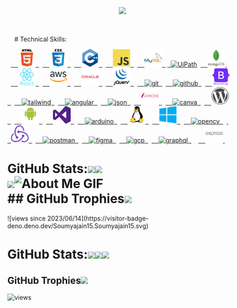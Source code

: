 <!--**Soumyajain-15/Soumyajain-15** is a _special_ repository because its `README.md` (this file) appears on your GitHub profile.
Here are some ideas to get you started:
- I’m currently working on ...- I’m currently learning ...- I’m looking to collaborate on ...- I’m looking for help with ...- Ask me about ...- How to reach me: ...- Pronouns: ...- Fun fact: ...--><p align="center"><!--   <a href="https://github.com/DenverCoder1/readme-typing-svg"> -->    <img src="https://readme-typing-svg.herokuapp.com?color=E22FE4&width=380&height=28&lines=Hi +I'm+Soumya+jain..;Ex+Intern+at+Infosys;Open-Source+Enthusiast..;Learning+In+Public..;Empowering+Others;Nice+To+Meet+You+....&center=true"></a></p>    
    # Technical Skills: <p align="left">  <a href="https://www.w3schools.com/html/" target="_blank" rel="noreferrer">    <img src="https://raw.githubusercontent.com/devicons/devicon/master/icons/html5/html5-original-wordmark.svg" alt="html5" width="40" height="40"/>  </a>  <a href="https://www.w3schools.com/css/" target="_blank" rel="noreferrer">    <img src="https://raw.githubusercontent.com/devicons/devicon/master/icons/css3/css3-original-wordmark.svg" alt="css3" width="40" height="40"/>  </a>  <a href="https://www.w3schools.com/cpp/" target="_blank" rel="noreferrer">    <img src="https://raw.githubusercontent.com/devicons/devicon/master/icons/cplusplus/cplusplus-original.svg" alt="cplusplus" width="40" height="40"/>  </a>  <a href="https://developer.mozilla.org/en-US/docs/Web/JavaScript" target="_blank" rel="noreferrer">    <img src="https://raw.githubusercontent.com/devicons/devicon/master/icons/javascript/javascript-original.svg" alt="javascript" width="40" height="40"/>  </a>  <a href="https://www.mysql.com/" target="_blank" rel="noreferrer">    <img src="https://raw.githubusercontent.com/devicons/devicon/master/icons/mysql/mysql-original-wordmark.svg" alt="mysql" width="40" height="40"/>  </a> <a href="https://www.uipath.com/" target="_blank" rel="noreferrer">  <img src="https://www.cdnlogo.com/logos/u/15/uipath.svg" alt="UiPath" width="40" height="40"/></a>  <a href="https://www.mongodb.com/" target="_blank" rel="noreferrer">    <img src="https://raw.githubusercontent.com/devicons/devicon/master/icons/mongodb/mongodb-original-wordmark.svg" alt="mongodb" width="40" height="40"/>  </a>  <a href="https://reactjs.org/" target="_blank" rel="noreferrer">    <img src="https://raw.githubusercontent.com/devicons/devicon/master/icons/react/react-original-wordmark.svg" alt="react" width="40" height="40"/>  </a>  <a href="https://aws.amazon.com" target="_blank" rel="noreferrer">    <img src="https://raw.githubusercontent.com/devicons/devicon/master/icons/amazonwebservices/amazonwebservices-original-wordmark.svg" alt="aws" width="40" height="40"/>  </a>  <a href="https://www.oracle.com" target="_blank" rel="noreferrer">    <img src="https://raw.githubusercontent.com/devicons/devicon/master/icons/oracle/oracle-original.svg" alt="oracle" width="40" height="40"/>  </a>  <a href="https://jquery.com/" target="_blank" rel="noreferrer">    <img src="https://raw.githubusercontent.com/devicons/devicon/master/icons/jquery/jquery-original-wordmark.svg" alt="jquery" width="40" height="40"/>  </a>  <a href="https://git-scm.com/" target="_blank" rel="noreferrer">    <img src="https://www.vectorlogo.zone/logos/git-scm/git-scm-icon.svg" alt="git" width="40" height="40"/>  </a>  <a href="https://www.github.com" target="_blank" rel="noreferrer">    <img src="https://www.vectorlogo.zone/logos/github/github-icon.svg" alt="github" width="40" height="40"/>  </a>  <a href="https://getbootstrap.com" target="_blank" rel="noreferrer">    <img src="https://raw.githubusercontent.com/devicons/devicon/master/icons/bootstrap/bootstrap-plain-wordmark.svg" alt="bootstrap" width="40" height="40"/>  </a>  <a href="https://tailwindcss.com/" target="_blank" rel="noreferrer">    <img src="https://www.vectorlogo.zone/logos/tailwindcss/tailwindcss-icon.svg" alt="tailwind" width="40" height="40"/>  </a>  <a href="https://angular.io/" target="_blank" rel="noreferrer">    <img src="https://angular.io/assets/images/logos/angular/angular.svg" alt="angular" width="40" height="40"/>  </a>  <a href="https://www.json.org/" target="_blank" rel="noreferrer">    <img src="https://www.vectorlogo.zone/logos/json/json-icon.svg" alt="json" width="40" height="40"/>  </a>  <a href="https://httpd.apache.org/" target="_blank" rel="noreferrer">    <img src="https://raw.githubusercontent.com/devicons/devicon/master/icons/apache/apache-original-wordmark.svg" alt="apache" width="40" height="40"/>  </a>  <a href="https://www.canva.com/" target="_blank" rel="noreferrer">    <img src="https://www.vectorlogo.zone/logos/canva/canva-icon.svg" alt="canva" width="40" height="40"/>  </a>  <a href="https://wordpress.com/" target="_blank" rel="noreferrer">    <img src="https://raw.githubusercontent.com/devicons/devicon/master/icons/wordpress/wordpress-plain.svg" alt="wordpress" width="40" height="40"/>  </a>  <a href="https://developer.android.com" target="_blank" rel="noreferrer">    <img src="https://raw.githubusercontent.com/devicons/devicon/master/icons/android/android-original-wordmark.svg" alt="developerandroid" width="40" height="40"/>  </a>  <a href="https://code.visualstudio.com/" target="_blank" rel="noreferrer">    <img src="https://raw.githubusercontent.com/devicons/devicon/master/icons/visualstudio/visualstudio-plain.svg" alt="vscode" width="40" height="40"/>  </a>  <a href="https://www.arduino.cc/" target="_blank" rel="noreferrer">    <img src="https://cdn.worldvectorlogo.com/logos/arduino-1.svg" alt="arduino" width="40" height="40"/>  </a>  <a href="https://www.linux.org/" target="_blank" rel="noreferrer">    <img src="https://raw.githubusercontent.com/devicons/devicon/master/icons/linux/linux-original.svg" alt="linux" width="40" height="40"/>  </a>  <a href="https://www.microsoft.com/en-us/windows" target="_blank" rel="noreferrer">    <img src="https://raw.githubusercontent.com/devicons/devicon/master/icons/windows8/windows8-original.svg" alt="windows" width="40" height="40"/>  </a>  <a href="https://opencv.org/" target="_blank" rel="noreferrer">    <img src="https://www.vectorlogo.zone/logos/opencv/opencv-icon.svg" alt="opencv" width="40" height="40"/>  </a>  <a href="https://redux.js.org" target="_blank" rel="noreferrer">    <img src="https://raw.githubusercontent.com/devicons/devicon/master/icons/redux/redux-original.svg" alt="redux" width="40" height="40"/>  </a>  <a href="https://www.getpostman.com/" target="_blank" rel="noreferrer">    <img src="https://www.vectorlogo.zone/logos/getpostman/getpostman-icon.svg" alt="postman" width="40" height="40"/>  </a>  <a href="https://www.figma.com/" target="_blank" rel="noreferrer">    <img src="https://www.vectorlogo.zone/logos/figma/figma-icon.svg" alt="figma" width="40" height="40"/>  </a>  <a href="https://cloud.google.com" target="_blank" rel="noreferrer">    <img src="https://www.vectorlogo.zone/logos/google_cloud/google_cloud-icon.svg" alt="gcp" width="40" height="40"/>  </a>  <a href="https://graphql.org" target="_blank" rel="noreferrer">    <img src="https://www.vectorlogo.zone/logos/graphql/graphql-icon.svg" alt="graphql" width="40" height="40"/>  </a>    <a href="https://expressjs.com/" target="_blank" rel="noreferrer">    <img src="https://raw.githubusercontent.com/devicons/devicon/master/icons/express/express-original-wordmark.svg" alt="express" width="40" height="40"/>  </a></p>
# GitHub Stats:![](https://github-readme-stats.vercel.app/api/top-langs/?username=Soumyajain15&theme=radical&border=false&include_all_commits=true&count_private=true&layout=compact)![](https://github-readme-stats.vercel.app/api?username=Soumyajain15&theme=radical&_border=false&include_all_commits=true&count_private=true)<br/>![](https://github-readme-streak-stats.herokuapp.com/?user=Soumyajain15&theme=radical&hide_border=false)<img src="https://github.com/7oSkaaa/7oSkaaa/blob/main/Images/about_me.gif?raw=true" alt="About Me GIF" width="180px"><br/>## GitHub Trophies![](https://github-profile-trophy.vercel.app/?username=Soumyajain15&theme=radical&no-frame=false&no-bg=true&margin-w=4)<!--START_SECTION:waka-->
<!--END_SECTION:waka-->![views since 2023/06/14](https://visitor-badge-deno.deno.dev/Soumyajain15.Soumyajain15.svg)
# GitHub Stats:![](https://github-readme-stats.vercel.app/api/top-langs/?username=Soumyajain15&theme=radical&include_all_commits=true&count_private=true&layout=compact&cache_seconds=86400)![](https://github-readme-stats.vercel.app/api?username=Soumyajain15&theme=radical&include_all_commits=true&count_private=true&cache_seconds=86400)![](https://github-readme-streak-stats.herokuapp.com/?user=Soumyajain15&theme=radical&hide_border=false&cache_seconds=86400)
## GitHub Trophies![](https://github-profile-trophy.vercel.app/?username=Soumyajain15&theme=radical&no-frame=false&no-bg=true&margin-w=4)
![views](https://img.shields.io/badge/Views-∞-brightgreen)

